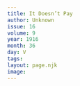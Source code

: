 ```yaml
---
title: It Doesn’t Pay
author: Unknown
issue: 16
volume: 9
year: 1916
month: 36
day: V
tags:
layout: page.njk
image:
---
```



